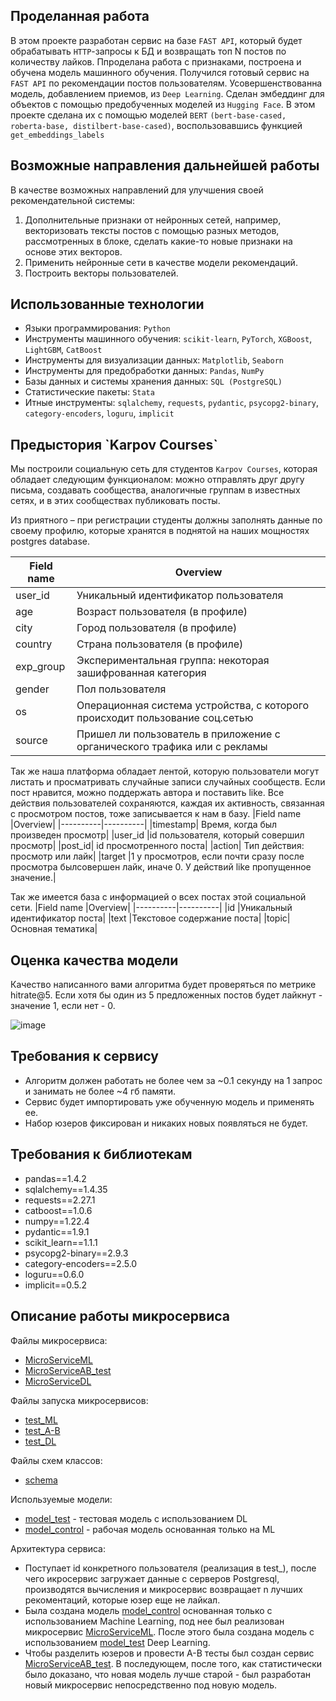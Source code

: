 
<h2>Проделанная работа</h2>

В этом проекте разработан сервис на базе `FAST API`, который будет обрабатывать `HTTP`-запросы к БД и возвращать топ N постов по количеству лайков.
Ппроделана работа с признаками, построена и обучена модель машинного обучения. Получился готовый сервис на `FAST API` по рекомендации постов пользователям.
Усовершенствованна модель, добавлением приемов, из `Deep Learning`. Сделан эмбеддинг для объектов с помощью предобученных моделей из `Hugging Face`. 
В этом проекте сделана их с помощью моделей `BERT` `(bert-base-cased, roberta-base, distilbert-base-cased)`, воспользовавшись функцией `get_embeddings_labels`

<h2>Возможные направления дальнейшей работы</h2>
В качестве возможных направлений для улучшения своей рекомендательной системы:

1. Дополнительные признаки от нейронных сетей, например, векторизовать тексты постов с помощью разных методов, рассмотренных в блоке, сделать какие-то новые признаки на основе этих векторов.
2. Применить нейронные сети в качестве модели рекомендаций.
3. Построить векторы пользователей.

<h2>Использованные технологии</h2>

* Языки программирования: `Python`
* Инструменты машинного обучения: `scikit-learn`, `PyTorch`, `XGBoost`, `LightGBM`, `CatBoost`
* Инструменты для визуализации данных: `Matplotlib`, `Seaborn`
* Инструменты для предобработки данных: `Pandas`, `NumPy`
* Базы данных и системы хранения данных: `SQL (PostgreSQL)`
* Статистические пакеты: `Stata`
* Итные инструменты: `sqlalchemy`, `requests`, `pydantic`, `psycopg2-binary`, `category-encoders`, `loguru`, `implicit`




<h2>Предыстория `Karpov Courses`</h2>

Мы построили социальную сеть для студентов `Karpov Courses`, которая обладает следующим функционалом: можно отправлять друг другу письма, создавать сообщества, аналогичные группам в известных сетях, и в этих сообществах публиковать посты.

Из приятного – при регистрации студенты должны заполнять данные по своему профилю, которые хранятся в поднятой на наших мощностях postgres database.

| Field name | Overview |
|----------|----------|
|user_id|Уникальный идентификатор пользователя|
|age| Возраст пользователя (в профиле)  |
|city|Город пользователя (в профиле)|
|country|Страна пользователя (в профиле)|
|exp_group|Экспериментальная группа: некоторая зашифрованная категория|
|gender|Пол пользователя|
|os|Операционная система устройства, с которого происходит пользование соц.сетью|
|source|Пришел ли пользователь в приложение с органического трафика или с рекламы|


Так же наша платформа обладает лентой, которую пользователи могут листать и просматривать случайные записи случайных сообществ. Если пост нравится, можно поддержать автора и поставить like.
Все действия пользователей сохраняются, каждая их активность, связанная с просмотром постов, тоже записывается к нам в базу.
|Field name	|Overview|
|----------|----------|
|timestamp|	Время, когда был произведен просмотр|
|user_id	|id пользователя, который совершил просмотр|
|post_id|	id просмотренного поста|
|action|	Тип действия: просмотр или лайк|
|target	|1 у просмотров, если почти сразу после просмотра былсовершен лайк, иначе 0. У действий like пропущенное значение.|

Так же имеется база с информацией о всех постах этой социальной сети. 
|Field name	|Overview|
|----------|----------|
|id	|Уникальный идентификатор поста|
|text	|Текстовое содержание поста|
|topic|	Основная тематика|


<h2>Оценка качества модели</h2>

Качество написанного вами алгоритма будет проверяться по метрике hitrate@5.
Если хотя бы один из 5 предложенных постов будет лайкнут - значение 1, если нет - 0. 

![image](https://github.com/babuhinalex/PetProjects/assets/116432702/be591f34-88ec-4551-8ba7-80f196b2c56f)


<h2>Требования к сервису</h2>

* Алгоритм должен работать не более чем за ~0.1 секунду на 1 запрос и занимать не более ~4 гб памяти. 
* Сервис будет импортировать уже обученную модель и применять ее.
* Набор юзеров фиксирован и никаких новых появляться не будет.


<h2>Требования к библиотекам</h2>

* pandas==1.4.2
* sqlalchemy==1.4.35
* requests==2.27.1
* catboost==1.0.6
* numpy==1.22.4
* pydantic==1.9.1
* scikit_learn==1.1.1
* psycopg2-binary==2.9.3
* category-encoders==2.5.0
* loguru==0.6.0
* implicit==0.5.2


<h2>Описание работы микросервиса</h2>

Файлы микросервиса: 
* [MicroServiceML](https://github.com/babuhinalex/PetProjects/blob/main/RecSys_karpov.courses/MicroServiceML.py)
* [MicroServiceAB_test](https://github.com/babuhinalex/PetProjects/blob/main/RecSys_karpov.courses/MicroServiceAB_test.py)
* [MicroServiceDL](https://github.com/babuhinalex/PetProjects/blob/main/RecSys_karpov.courses/MicroServiceDL.py)

Файлы запуска микросервисов: 
* [test_ML](https://github.com/babuhinalex/PetProjects/blob/main/RecSys_karpov.courses/test_ML.py)
* [test_A-B](https://github.com/babuhinalex/PetProjects/blob/main/RecSys_karpov.courses/test_A-B.py)
* [test_DL](https://github.com/babuhinalex/PetProjects/blob/main/RecSys_karpov.courses/test_DL.py)

Файлы схем классов: 
* [schema](https://github.com/babuhinalex/PetProjects/blob/main/RecSys_karpov.courses/schema.py)

Используемые модели:
* [model_test](https://github.com/babuhinalex/PetProjects/blob/main/RecSys_karpov.courses/model_test) - тестовая модель с использованием DL
* [model_control](https://github.com/babuhinalex/PetProjects/blob/main/RecSys_karpov.courses/model_control) - рабочая модель основанная только на ML

Архитектура сервиса: 
- Поступает id конкретного пользователя (реализация в test_), после чего икросервис загружает данные с серверов Postgresql, производятся вычисления и микросервис возвращает n лучших рекоментаций, которые юзер еще не лайкал.
- Была создана модель [model_control](https://github.com/babuhinalex/PetProjects/blob/main/RecSys_karpov.courses/model_control) основанная только с использованием Machine Learning, под нее был реализован микросервис [MicroServiceML](https://github.com/babuhinalex/PetProjects/blob/main/RecSys_karpov.courses/MicroServiceML.py). После этого была создана модель с использованием [model_test](https://github.com/babuhinalex/PetProjects/blob/main/RecSys_karpov.courses/model_test) Deep Learning. 
- Чтобы разделить юзеров и провести А-В тесты был создан сервис [MicroServiceAB_test](https://github.com/babuhinalex/PetProjects/blob/main/RecSys_karpov.courses/MicroServiceAB_test.py). В последующем, после того, как статистически было доказано, что новая модель лучше старой - был разработан новый микросервис непосредственно под новую модель. 
